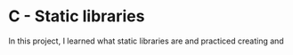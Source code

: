 # C - Static libraries
In this project, I learned what static libraries are and practiced creating and

